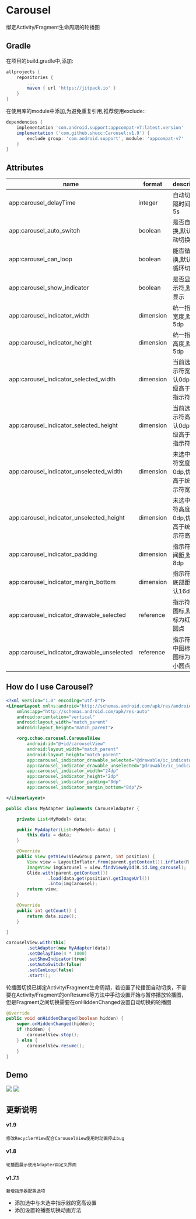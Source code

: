 # Carousel

绑定Activity/Fragment生命周期的轮播图

## Gradle

在项目的build.gradle中,添加:
```groovy
allprojects {
    repositories {
        ...
        maven { url 'https://jitpack.io' }
    }
}
```

在使用库的module中添加,为避免重复引用,推荐使用exclude::
```groovy
dependencies {
    implementation 'com.android.support:appcompat-v7:latest.version'
    implementation ('com.github.shucc:Carousel:v1.9') {
        exclude group: 'com.android.support', module: 'appcompat-v7'
    }
}
```

## Attributes

|name|format|description|
|---|---|---|
| app:carousel_delayTime | integer | 自动切换间隔时间,默认5s
| app:carousel_auto_switch | boolean | 是否自动切换,默认不自动切换
| app:carousel_can_loop | boolean | 能否循环切换,默认可以循环切换
| app:carousel_show_indicator | boolean | 是否显示指示符,默认不显示
| app:carousel_indicator_width | dimension | 统一指示符宽度,默认5dp
| app:carousel_indicator_height | dimension | 统一指示符高度,默认5dp
| app:carousel_indicator_selected_width | dimension | 当前选中指示符宽度,默认0dp,优先级高于统一指示符宽度
| app:carousel_indicator_selected_height | dimension | 当前选中指示符高度,默认0dp,优先级高于统一指示符高度
| app:carousel_indicator_unselected_width | dimension | 未选中指示符宽度,默认0dp,优先级高于统一指示符宽度
| app:carousel_indicator_unselected_height | dimension | 未选中指示符高度,默认0dp,优先级高于统一指示符高度
| app:carousel_indicator_padding | dimension | 指示符之间间距,默认8dp
| app:carousel_indicator_margin_bottom | dimension | 指示符距离底部距离,默认16dp
| app:carousel_indicator_drawable_selected | reference | 指示符选中图标,默认图标为红色小圆点
| app:carousel_indicator_drawable_unselected | reference | 指示符未选中图标,默认图标为白色小圆点

## How do I use Carousel?

```xml
<?xml version="1.0" encoding="utf-8"?>
<LinearLayout xmlns:android="http://schemas.android.com/apk/res/android"
    xmlns:app="http://schemas.android.com/apk/res-auto"
    android:orientation="vertical"
    android:layout_width="match_parent"
    android:layout_height="match_parent">

    <org.cchao.carousel.CarouselView
        android:id="@+id/carouselView"
        android:layout_width="match_parent"
        android:layout_height="match_parent"
        app:carousel_indicator_drawable_selected="@drawable/ic_indicator_selected"
        app:carousel_indicator_drawable_unselected="@drawable/ic_indicator_unselected"
        app:carousel_indicator_width="24dp"
        app:carousel_indicator_height="2dp"
        app:carousel_indicator_padding="8dp"
        app:carousel_indicator_margin_bottom="8dp"/>

</LinearLayout>
```
```java
public class MyAdapter implements CarouselAdapter {

    private List<MyModel> data;

    public MyAdapter(List<MyModel> data) {
        this.data = data;
    }

    @Override
    public View getView(ViewGroup parent, int position) {
        View view = LayoutInflater.from(parent.getContext()).inflate(R.layout.item_carousel, parent, false);
        ImageView imgCarousel = view.findViewById(R.id.img_carousel);
        Glide.with(parent.getContext())
                .load(data.get(position).getImageUrl())
                .into(imgCarousel);
        return view;
    }

    @Override
    public int getCount() {
        return data.size();
    }

}
```
```java
carouselView.with(this)
        .setAdapter(new MyAdapter(data))
        .setDelayTime(4 * 1000)
        .setShowIndicator(true)
        .setAutoSwitch(false)
        .setCanLoop(false)
        .start();
```
轮播图切换已绑定Activity/Fragment生命周期，若设置了轮播图自动切换，不需要在Activity/Fragment的onResume等方法中手动设置开始与暂停播放轮播图，但是Fragment之间切换需要在onHiddenChanged设置自动切换的轮播图
```java
@Override
public void onHiddenChanged(boolean hidden) {
    super.onHiddenChanged(hidden);
    if (hidden) {
        carouselView.stop();
    } else {
        carouselView.resume();
    }
}
```

## Demo

![](https://raw.githubusercontent.com/shucc/Carousel/master/demo/demo1.gif)
![](https://raw.githubusercontent.com/shucc/Carousel/master/demo/demo2.gif)

## 更新说明

#### v1.9
    修改RecyclerView配合CarouselView使用时动画停止bug

#### v1.8
    轮播图展示使用Adapter自定义界面

#### v1.7.1
    新增指示器配置选项
  * 添加选中与未选中指示器的宽高设置
  * 添加设置轮播图切换动画方法
